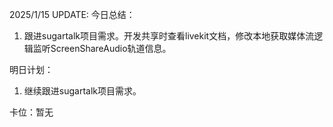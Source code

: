 2025/1/15 UPDATE:
今日总结：

1. 跟进sugartalk项目需求。开发共享时查看livekit文档，修改本地获取媒体流逻辑监听ScreenShareAudio轨道信息。



明日计划：

1. 继续跟进sugartalk项目需求。



卡位：暂无

